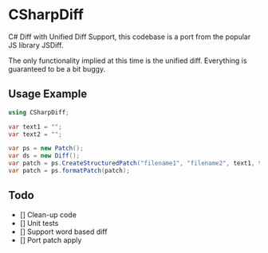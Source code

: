 # CSharpDiff

C# Diff with Unified Diff Support, this codebase is a port from the popular JS library JSDiff.

The only functionality implied at this time is the unified diff. Everything is guaranteed to be a bit buggy.

## Usage Example

```c#
using CSharpDiff;

var text1 = "";
var text2 = "";

var ps = new Patch();
var ds = new Diff();
var patch = ps.CreateStructuredPatch("filename1", "filename2", text1, text2, "", "", new PatchServiceOptions());
var patch = ps.formatPatch(patch);
```

## Todo

- [] Clean-up code
- [] Unit tests
- [] Support word based diff
- [] Port patch apply


